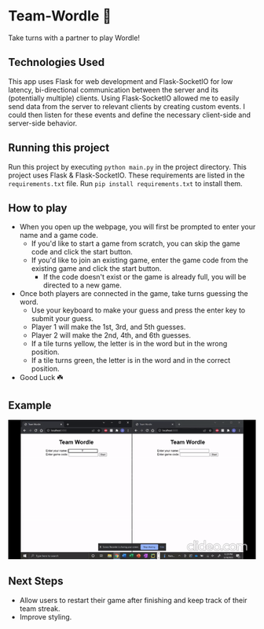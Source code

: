 # Team-Wordle 🤝
Take turns with a partner to play Wordle!

## Technologies Used

This app uses Flask for web development and Flask-SocketIO for low latency, bi-directional communication between the server and its (potentially multiple) clients. Using Flask-SocketIO allowed me to easily send data from the server to relevant clients by creating custom events. I could then listen for these events and define the necessary client-side and server-side behavior.

## Running this project

Run this project by executing `python main.py` in the project directory. This project uses Flask & Flask-SocketIO. These
requirements are listed in the `requirements.txt` file. Run `pip install requirements.txt` to install them.

## How to play

* When you open up the webpage, you will first be prompted to enter your name and a game code. 
  * If you'd like to start a game from scratch, you can skip the game code and click the start button. 
  * If you'd like to join an existing game, enter the game code from the existing game and click the start button. 
    * If the code doesn't exist or the game is already full, you will be directed to a new game. 
* Once both players are connected in the game, take turns guessing the word. 
  * Use your keyboard to make your guess and press the enter key to submit your guess.
  * Player 1 will make the 1st, 3rd, and 5th guesses.
  * Player 2 will make the 2nd, 4th, and 6th guesses. 
  * If a tile turns yellow, the letter is in the word but in the wrong position. 
  * If a tile turns green, the letter is in the word and in the correct position. 
* Good Luck ☘️

## Example

![Alt text](example.gif)

## Next Steps

* Allow users to restart their game after finishing and keep track of their team streak. 
* Improve styling.
